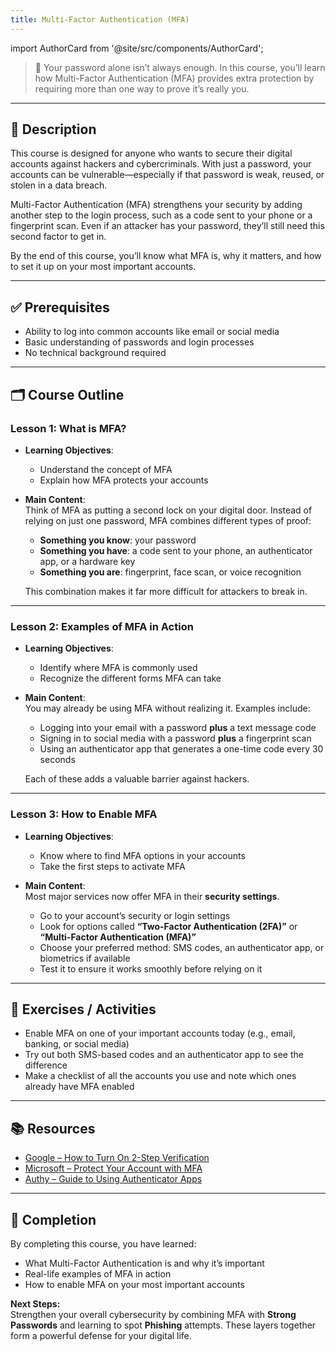 ```yaml
---
title: Multi-Factor Authentication (MFA)
---
```


import AuthorCard from '@site/src/components/AuthorCard';

> 🔐 Your password alone isn’t always enough. In this course, you’ll learn how Multi-Factor Authentication (MFA) provides extra protection by requiring more than one way to prove it’s really you.

---

<AuthorCard
  name="Andrew Sinja"
  title="Instructional Designer"
  image="/img/users/designer_sinja.jpg"
  url="https://www.linkedin.com/in/sinja-andrew-06899692/"
/>

## 📘 Description

This course is designed for anyone who wants to secure their digital accounts against hackers and cybercriminals. With just a password, your accounts can be vulnerable—especially if that password is weak, reused, or stolen in a data breach.

Multi-Factor Authentication (MFA) strengthens your security by adding another step to the login process, such as a code sent to your phone or a fingerprint scan. Even if an attacker has your password, they’ll still need this second factor to get in.

By the end of this course, you’ll know what MFA is, why it matters, and how to set it up on your most important accounts.

---

## ✅ Prerequisites

- Ability to log into common accounts like email or social media
- Basic understanding of passwords and login processes
- No technical background required

---

## 🗂️ Course Outline

### Lesson 1: What is MFA?

- **Learning Objectives**:

  - Understand the concept of MFA
  - Explain how MFA protects your accounts

- **Main Content**:  
  Think of MFA as putting a second lock on your digital door. Instead of relying on just one password, MFA combines different types of proof:

  - **Something you know**: your password
  - **Something you have**: a code sent to your phone, an authenticator app, or a hardware key
  - **Something you are**: fingerprint, face scan, or voice recognition

  This combination makes it far more difficult for attackers to break in.

---

### Lesson 2: Examples of MFA in Action

- **Learning Objectives**:

  - Identify where MFA is commonly used
  - Recognize the different forms MFA can take

- **Main Content**:  
  You may already be using MFA without realizing it. Examples include:

  - Logging into your email with a password **plus** a text message code
  - Signing in to social media with a password **plus** a fingerprint scan
  - Using an authenticator app that generates a one-time code every 30 seconds

  Each of these adds a valuable barrier against hackers.

---

### Lesson 3: How to Enable MFA

- **Learning Objectives**:

  - Know where to find MFA options in your accounts
  - Take the first steps to activate MFA

- **Main Content**:  
  Most major services now offer MFA in their **security settings**.
  - Go to your account’s security or login settings
  - Look for options called **“Two-Factor Authentication (2FA)”** or **“Multi-Factor Authentication (MFA)”**
  - Choose your preferred method: SMS codes, an authenticator app, or biometrics if available
  - Test it to ensure it works smoothly before relying on it

---

## 📝 Exercises / Activities

- Enable MFA on one of your important accounts today (e.g., email, banking, or social media)
- Try out both SMS-based codes and an authenticator app to see the difference
- Make a checklist of all the accounts you use and note which ones already have MFA enabled

---

## 📚 Resources

- [Google – How to Turn On 2-Step Verification](https://myaccount.google.com/security-checkup)
- [Microsoft – Protect Your Account with MFA](https://www.microsoft.com/en-us/security/business/identity/mfa)
- [Authy – Guide to Using Authenticator Apps](https://authy.com/what-is-2fa/)

---

## 🎯 Completion

By completing this course, you have learned:

- What Multi-Factor Authentication is and why it’s important
- Real-life examples of MFA in action
- How to enable MFA on your most important accounts

**Next Steps:**  
Strengthen your overall cybersecurity by combining MFA with **Strong Passwords** and learning to spot **Phishing** attempts. These layers together form a powerful defense for your digital life.
